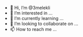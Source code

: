 - 👋 Hi, I’m @3melekli
- 👀 I’m interested in ...
- 🌱 I’m currently learning ...
- 💞️ I’m looking to collaborate on ...
- 📫 How to reach me ...

<!---
3melekli/3melekli is a ✨ special ✨ repository because its `README.md` (this file) appears on your GitHub profile.
You can click the Preview link to take a look at your changes.
--->
